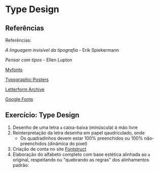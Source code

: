# Type Design


## Referências
Referências:

*A linguagem invisível da tipografia* - Erik Spiekermann

*Pensar com tipos* -  Ellen Lupton

[Myfonts](https://www.myfonts.com/ ':ignore')

[Typographic Posters](https://www.typographicposters.com/ ':ignore')

[Letterform Archive](https://letterformarchive.org ':ignore')

[Google Fonts](https://fonts.google.com/ ':ignore')

## Exercício: Type Design

1. Desenho de uma letra ```a``` caixa-baixa (minúscula) à mão livre
2. Reinterpretação da letra desenha em papel qaudriculado, onde
   - Os quadradinhos devem estar 100% preenchidos ou 100% não-preenchidos (dinâmica do pixel)
3. Criação de conta no site [Fontstruct](https://fontstruct.com/ ':ignore')
4. Elaboração do alfabeto completo com base estética alinhada ao `a` original, respeitando ou "quebrando as regras" dos alinhamentos padrão:
